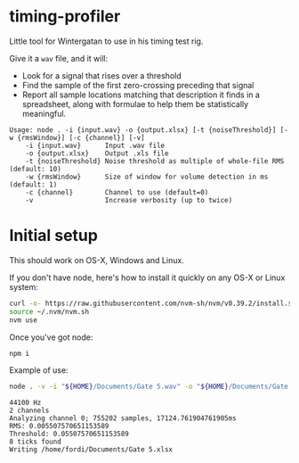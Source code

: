 # timing-profiler

Little tool for Wintergatan to use in his timing test rig.

Give it a `wav` file, and it will:

* Look for a signal that rises over a threshold
* Find the sample of the first zero-crossing preceding that signal
* Report all sample locations matching that description it finds in a spreadsheet,
  along with formulae to help them be statistically meaningful.

```
Usage: node . -i {input.wav} -o {output.xlsx} [-t {noiseThreshold}] [-w {rmsWindow}] [-c {channel}] [-v]
    -i {input.wav}      Input .wav file
    -o {output.xlsx}    Output .xls file
    -t {noiseThreshold} Noise threshold as multiple of whole-file RMS (default: 10)
    -w {rmsWindow}      Size of window for volume detection in ms (default: 1)
    -c {channel}        Channel to use (default=0)
    -v                  Increase verbosity (up to twice)
```

# Initial setup

This should work on OS-X, Windows and Linux.

If you don't have node, here's how to install it quickly on any OS-X or Linux system:

```bash
curl -o- https://raw.githubusercontent.com/nvm-sh/nvm/v0.39.2/install.sh | bash
source ~/.nvm/nvm.sh
nvm use
```

Once you've got node:

```bash
npm i
```

Example of use:

```bash
node . -v -i "${HOME}/Documents/Gate 5.wav" -o "${HOME}/Documents/Gate 5.xlsx"
```

```
44100 Hz
2 channels
Analyzing channel 0; 755202 samples, 17124.761904761905ms
RMS: 0.005507570651153589
Threshold: 0.05507570651153589
8 ticks found
Writing /home/fordi/Documents/Gate 5.xlsx
```
